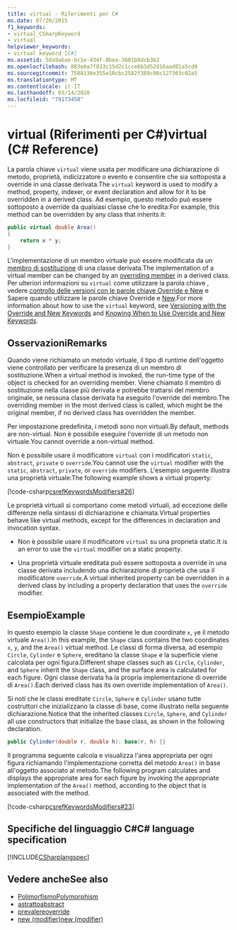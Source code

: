 ```yaml
---
title: virtual - Riferimenti per C#
ms.date: 07/20/2015
f1_keywords:
- virtual_CSharpKeyword
- virtual
helpviewer_keywords:
- virtual keyword [C#]
ms.assetid: 5da9abae-bc1e-434f-8bea-3601b8dcb3b2
ms.openlocfilehash: 883e0a7f833c15d2c1cce6b3d52d16aad01a5cd0
ms.sourcegitcommit: 7588136e355e10cbc2582f389c90c127363c02a5
ms.translationtype: MT
ms.contentlocale: it-IT
ms.lasthandoff: 03/14/2020
ms.locfileid: "79173458"
---
```

# <a name="virtual-c-reference"></a><span data-ttu-id="baf74-102">virtual (Riferimenti per C#)</span><span class="sxs-lookup"><span data-stu-id="baf74-102">virtual (C# Reference)</span></span>

<span data-ttu-id="baf74-103">La parola chiave `virtual` viene usata per modificare una dichiarazione di metodo, proprietà, indicizzatore o evento e consentire che sia sottoposta a override in una classe derivata.</span><span class="sxs-lookup"><span data-stu-id="baf74-103">The `virtual` keyword is used to modify a method, property, indexer, or event declaration and allow for it to be overridden in a derived class.</span></span> <span data-ttu-id="baf74-104">Ad esempio, questo metodo può essere sottoposto a override da qualsiasi classe che lo eredita:</span><span class="sxs-lookup"><span data-stu-id="baf74-104">For example, this method can be overridden by any class that inherits it:</span></span>

```csharp
public virtual double Area()
{
    return x * y;
}
```

<span data-ttu-id="baf74-105">L'implementazione di un membro virtuale può essere modificata da un [membro di sostituzione](override.md) di una classe derivata.</span><span class="sxs-lookup"><span data-stu-id="baf74-105">The implementation of a virtual member can be changed by an [overriding member](override.md) in a derived class.</span></span> <span data-ttu-id="baf74-106">Per ulteriori informazioni su `virtual` come utilizzare la parola chiave , vedere [controllo delle versioni con le parole chiave Override e New](../../programming-guide/classes-and-structs/versioning-with-the-override-and-new-keywords.md) e Sapere quando utilizzare le parole chiave Override e [New](../../programming-guide/classes-and-structs/knowing-when-to-use-override-and-new-keywords.md).</span><span class="sxs-lookup"><span data-stu-id="baf74-106">For more information about how to use the `virtual` keyword, see [Versioning with the Override and New Keywords](../../programming-guide/classes-and-structs/versioning-with-the-override-and-new-keywords.md) and [Knowing When to Use Override and New Keywords](../../programming-guide/classes-and-structs/knowing-when-to-use-override-and-new-keywords.md).</span></span>

## <a name="remarks"></a><span data-ttu-id="baf74-107">Osservazioni</span><span class="sxs-lookup"><span data-stu-id="baf74-107">Remarks</span></span>

<span data-ttu-id="baf74-108">Quando viene richiamato un metodo virtuale, il tipo di runtime dell'oggetto viene controllato per verificare la presenza di un membro di sostituzione.</span><span class="sxs-lookup"><span data-stu-id="baf74-108">When a virtual method is invoked, the run-time type of the object is checked for an overriding member.</span></span> <span data-ttu-id="baf74-109">Viene chiamato il membro di sostituzione nella classe più derivata e potrebbe trattarsi del membro originale, se nessuna classe derivata ha eseguito l'override del membro.</span><span class="sxs-lookup"><span data-stu-id="baf74-109">The overriding member in the most derived class is called, which might be the original member, if no derived class has overridden the member.</span></span>

<span data-ttu-id="baf74-110">Per impostazione predefinita, i metodi sono non virtuali.</span><span class="sxs-lookup"><span data-stu-id="baf74-110">By default, methods are non-virtual.</span></span> <span data-ttu-id="baf74-111">Non è possibile eseguire l'override di un metodo non virtuale.</span><span class="sxs-lookup"><span data-stu-id="baf74-111">You cannot override a non-virtual method.</span></span>

<span data-ttu-id="baf74-112">Non è possibile usare il modificatore `virtual` con i modificatori `static`, `abstract`, `private` o `override`.</span><span class="sxs-lookup"><span data-stu-id="baf74-112">You cannot use the `virtual` modifier with the `static`, `abstract`, `private`, or `override` modifiers.</span></span> <span data-ttu-id="baf74-113">L'esempio seguente illustra una proprietà virtuale:</span><span class="sxs-lookup"><span data-stu-id="baf74-113">The following example shows a virtual property:</span></span>

[!code-csharp[csrefKeywordsModifiers#26](~/samples/snippets/csharp/VS_Snippets_VBCSharp/csrefKeywordsModifiers/CS/csrefKeywordsModifiers.cs#26)]

<span data-ttu-id="baf74-114">Le proprietà virtuali si comportano come metodi virtuali, ad eccezione delle differenze nella sintassi di dichiarazione e chiamata.</span><span class="sxs-lookup"><span data-stu-id="baf74-114">Virtual properties behave like virtual methods, except for the differences in declaration and invocation syntax.</span></span>

- <span data-ttu-id="baf74-115">Non è possibile usare il modificatore `virtual` su una proprietà static.</span><span class="sxs-lookup"><span data-stu-id="baf74-115">It is an error to use the `virtual` modifier on a static property.</span></span>

- <span data-ttu-id="baf74-116">Una proprietà virtuale ereditata può essere sottoposta a override in una classe derivata includendo una dichiarazione di proprietà che usa il modificatore `override`.</span><span class="sxs-lookup"><span data-stu-id="baf74-116">A virtual inherited property can be overridden in a derived class by including a property declaration that uses the `override` modifier.</span></span>

## <a name="example"></a><span data-ttu-id="baf74-117">Esempio</span><span class="sxs-lookup"><span data-stu-id="baf74-117">Example</span></span>

<span data-ttu-id="baf74-118">In questo esempio la classe `Shape` contiene le due coordinate `x`, `y`e il metodo virtuale `Area()`.</span><span class="sxs-lookup"><span data-stu-id="baf74-118">In this example, the `Shape` class contains the two coordinates `x`, `y`, and the `Area()` virtual method.</span></span> <span data-ttu-id="baf74-119">Le classi di forma diversa, ad esempio `Circle`, `Cylinder` e `Sphere`, ereditano la classe `Shape` e la superficie viene calcolata per ogni figura.</span><span class="sxs-lookup"><span data-stu-id="baf74-119">Different shape classes such as `Circle`, `Cylinder`, and `Sphere` inherit the `Shape` class, and the surface area is calculated for each figure.</span></span> <span data-ttu-id="baf74-120">Ogni classe derivata ha la propria implementazione di override di `Area()`.</span><span class="sxs-lookup"><span data-stu-id="baf74-120">Each derived class has its own override implementation of `Area()`.</span></span>

<span data-ttu-id="baf74-121">Si noti che le classi ereditate `Circle`, `Sphere` e `Cylinder` usano tutte costruttori che inizializzano la classe di base, come illustrato nella seguente dichiarazione.</span><span class="sxs-lookup"><span data-stu-id="baf74-121">Notice that the inherited classes `Circle`, `Sphere`, and `Cylinder` all use constructors that initialize the base class, as shown in the following declaration.</span></span>

```csharp
public Cylinder(double r, double h): base(r, h) {}
```

<span data-ttu-id="baf74-122">Il programma seguente calcola e visualizza l'area appropriata per ogni figura richiamando l'implementazione corretta del metodo `Area()` in base all'oggetto associato al metodo.</span><span class="sxs-lookup"><span data-stu-id="baf74-122">The following program calculates and displays the appropriate area for each figure by invoking the appropriate implementation of the `Area()` method, according to the object that is associated with the method.</span></span>

[!code-csharp[csrefKeywordsModifiers#23](~/samples/snippets/csharp/VS_Snippets_VBCSharp/csrefKeywordsModifiers/CS/csrefKeywordsModifiers.cs#23)]

## <a name="c-language-specification"></a><span data-ttu-id="baf74-123">Specifiche del linguaggio C#</span><span class="sxs-lookup"><span data-stu-id="baf74-123">C# language specification</span></span>

[!INCLUDE[CSharplangspec](~/includes/csharplangspec-md.md)]

## <a name="see-also"></a><span data-ttu-id="baf74-124">Vedere anche</span><span class="sxs-lookup"><span data-stu-id="baf74-124">See also</span></span>

- [<span data-ttu-id="baf74-125">Polimorfismo</span><span class="sxs-lookup"><span data-stu-id="baf74-125">Polymorphism</span></span>](../../programming-guide/classes-and-structs/polymorphism.md)
- [<span data-ttu-id="baf74-126">astratto</span><span class="sxs-lookup"><span data-stu-id="baf74-126">abstract</span></span>](abstract.md)
- [<span data-ttu-id="baf74-127">prevalere</span><span class="sxs-lookup"><span data-stu-id="baf74-127">override</span></span>](override.md)
- [<span data-ttu-id="baf74-128">new (modifier)</span><span class="sxs-lookup"><span data-stu-id="baf74-128">new (modifier)</span></span>](new-modifier.md)
